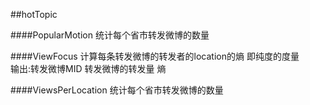 ##hotTopic

####PopularMotion
统计每个省市转发微博的数量   

####ViewFocus
计算每条转发微博的转发者的location的熵 即纯度的度量  
输出:转发微博MID  转发微博的转发量  熵

####ViewsPerLocation
统计每个省市转发微博的数量  